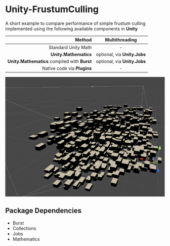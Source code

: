 # Unity-FrustumCulling

A short example to compare performance of simple frustum culling implemented using the following available components in __Unity__

| Method                                         | Multithreading
|-----------------------------------------------:|:---------------:
| Standard Unity Math                            | -
| __Unity.Mathematics__                          | optional, via __Unity.Jobs__
| __Unity.Mathematics__  compiled with __Burst__ | optional, via __Unity.Jobs__
| Native code via __Plugins__                    | -

![width=50px](Pictures/Showcase.png)

## Package Dependencies

- Burst
- Collections
- Jobs
- Mathematics